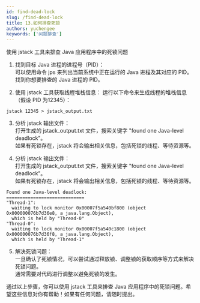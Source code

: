 ```yaml
---
id: find-dead-lock
slug: /find-dead-lock
title: 13.如何排查死锁
authors: yuchengee
keywords: ['问题排查']
---
```


使用 jstack 工具来排查 Java 应用程序中的死锁问题
1. 找到目标 Java 进程的进程号（PID）：  
可以使用命令 jps 来列出当前系统中正在运行的 Java 进程及其对应的 PID。  
找到你想要排查的 Java 进程的 PID。

2. 使用 jstack 工具获取线程堆栈信息：
运行以下命令来生成线程的堆栈信息（假设 PID 为12345）：
```
jstack 12345 > jstack_output.txt
```

3. 分析 jstack 输出文件：  
打开生成的 jstack_output.txt 文件，搜索关键字 "found one Java-level deadlock"。  
如果有死锁存在，jstack 将会输出相关信息，包括死锁的线程、等待资源等。

4. 分析 jstack 输出文件：  
打开生成的 jstack_output.txt 文件，搜索关键字 "found one Java-level deadlock"。  
如果有死锁存在，jstack 将会输出相关信息，包括死锁的线程、等待资源等。
```
Found one Java-level deadlock:
=============================
"Thread-1":
  waiting to lock monitor 0x00007f5a540bf800 (object 0x000000076b7d36e8, a java.lang.Object),
  which is held by "Thread-0"
"Thread-0":
  waiting to lock monitor 0x00007f5a540c1800 (object 0x000000076b7d36f8, a java.lang.Object),
  which is held by "Thread-1"
```

5. 解决死锁问题：  
一旦确认了死锁情况，可以尝试通过释放锁、调整锁的获取顺序等方式来解决死锁问题。  
通常需要对代码进行调整以避免死锁的发生。


通过以上步骤，你可以使用 jstack 工具来排查 Java 应用程序中的死锁问题。希望这些信息对你有帮助！如果有任何问题，请随时提出。